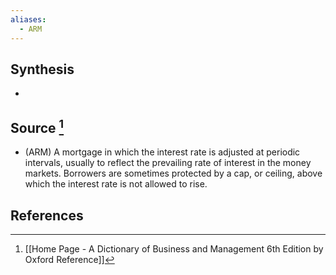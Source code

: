 ```yaml
---
aliases:
  - ARM
---
```

## Synthesis
- 
## Source [^1]
- (ARM) A mortgage in which the interest rate is adjusted at periodic intervals, usually to reflect the prevailing rate of interest in the money markets. Borrowers are sometimes protected by a cap, or ceiling, above which the interest rate is not allowed to rise.
## References

[^1]: [[Home Page - A Dictionary of Business and Management 6th Edition by Oxford Reference]]